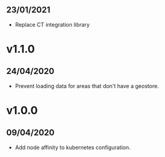 ## 23/01/2021

- Replace CT integration library

# v1.1.0

## 24/04/2020

- Prevent loading data for areas that don't have a geostore.

# v1.0.0

## 09/04/2020

- Add node affinity to kubernetes configuration.

